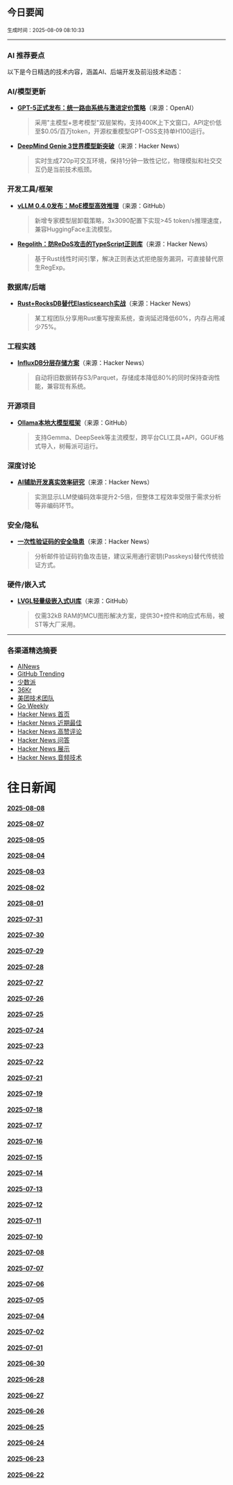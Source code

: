 ## 今日要闻

<sub> 生成时间：2025-08-09 08:10:33</sub>


---

### AI 推荐要点

以下是今日精选的技术内容，涵盖AI、后端开发及前沿技术动态：

### AI/模型更新
- **[GPT-5正式发布：统一路由系统与激进定价策略](https://twitter.com/OpenAI/status/1953526577297600557)**（来源：OpenAI）  
  > 采用"主模型+思考模型"双层架构，支持400K上下文窗口，API定价低至$0.05/百万token，开源权重模型GPT-OSS支持单H100运行。

- **[DeepMind Genie 3世界模型新突破](https://news.ycombinator.com/item?id=44798564)**（来源：Hacker News）  
  > 实时生成720p可交互环境，保持1分钟一致性记忆，物理模拟和社交交互仍是当前技术瓶颈。

### 开发工具/框架
- **[vLLM 0.4.0发布：MoE模型高效推理](https://github.com/vllm-project/vllm)**（来源：GitHub）  
  > 新增专家模型层卸载策略，3x3090配置下实现>45 token/s推理速度，兼容HuggingFace主流模型。

- **[Regolith：防ReDoS攻击的TypeScript正则库](https://news.ycombinator.com/item?id=44840052)**（来源：Hacker News）  
  > 基于Rust线性时间引擎，解决正则表达式拒绝服务漏洞，可直接替代原生RegExp。

### 数据库/后端
- **[Rust+RocksDB替代Elasticsearch实战](https://news.ycombinator.com/item?id=44836463)**（来源：Hacker News）  
  > 某工程团队分享用Rust重写搜索系统，查询延迟降低60%，内存占用减少75%。

### 工程实践
- **[InfluxDB分层存储方案](https://news.ycombinator.com/item?id=44842265)**（来源：Hacker News）  
  > 自动将旧数据转存S3/Parquet，存储成本降低80%的同时保持查询性能，兼容现有系统。

### 开源项目
- **[Ollama本地大模型框架](https://github.com/ollama/ollama)**（来源：GitHub）  
  > 支持Gemma、DeepSeek等主流模型，跨平台CLI工具+API，GGUF格式导入，树莓派可运行。

### 深度讨论
- **[AI辅助开发真实效率研究](https://news.ycombinator.com/item?id=44798605)**（来源：Hacker News）  
  > 实测显示LLM使编码效率提升2-5倍，但整体工程效率受限于需求分析等非编码环节。

### 安全/隐私
- **[一次性验证码的安全隐患](https://news.ycombinator.com/item?id=44820331)**（来源：Hacker News）  
  > 分析邮件验证码钓鱼攻击链，建议采用通行密钥(Passkeys)替代传统验证方式。

### 硬件/嵌入式
- **[LVGL轻量级嵌入式UI库](https://github.com/lvgl/lvgl)**（来源：GitHub）  
  > 仅需32kB RAM的MCU图形解决方案，提供30+控件和响应式布局，被ST等大厂采用。

---

### 各渠道精选摘要
- [AINews](./2025-08-09/ai_news_summary_2025-08-09.md)
- [GitHub Trending](./2025-08-09/github_trending_2025-08-09.md)
- [少数派](./2025-08-09/shaoshupai_2025-08-09.md)
- [36Kr](./2025-08-09/36kr_summary_2025-08-09.md)
- [美团技术团队](./2025-08-09/meituan_2025-08-09.md)
- [Go Weekly](./2025-08-09/go_weekly_2025-08-09.md)
- [Hacker News 首页](./2025-08-09/hacker_news_frontpage_2025-08-09.md)
- [Hacker News 近期最佳](./2025-08-09/hacker_news_best_2025-08-09.md)
- [Hacker News 高赞评论](./2025-08-09/hacker_news_top_comments_2025-08-09.md)
- [Hacker News 问答](./2025-08-09/hacker_news_ask_2025-08-09.md)
- [Hacker News 展示](./2025-08-09/hacker_news_show_2025-08-09.md)
- [Hacker News 音频技术](./2025-08-09/hacker_news_audio_tech_2025-08-09.md)

# 往日新闻

#### [2025-08-08](./2025-08-08/newsletter.md)

#### [2025-08-07](./2025-08-07/newsletter.md)

#### [2025-08-05](./2025-08-05/newsletter.md)

#### [2025-08-04](./2025-08-04/newsletter.md)

#### [2025-08-03](./2025-08-03/newsletter.md)

#### [2025-08-02](./2025-08-02/newsletter.md)

#### [2025-08-01](./2025-08-01/newsletter.md)

#### [2025-07-31](./2025-07-31/newsletter.md)

#### [2025-07-30](./2025-07-30/newsletter.md)

#### [2025-07-29](./2025-07-29/newsletter.md)

#### [2025-07-28](./2025-07-28/newsletter.md)

#### [2025-07-27](./2025-07-27/newsletter.md)

#### [2025-07-26](./2025-07-26/newsletter.md)

#### [2025-07-25](./2025-07-25/newsletter.md)

#### [2025-07-24](./2025-07-24/newsletter.md)

#### [2025-07-23](./2025-07-23/newsletter.md)

#### [2025-07-22](./2025-07-22/newsletter.md)

#### [2025-07-21](./2025-07-21/newsletter.md)

#### [2025-07-19](./2025-07-19/newsletter.md)

#### [2025-07-18](./2025-07-18/newsletter.md)

#### [2025-07-17](./2025-07-17/newsletter.md)

#### [2025-07-16](./2025-07-16/newsletter.md)

#### [2025-07-15](./2025-07-15/newsletter.md)

#### [2025-07-14](./2025-07-14/newsletter.md)

#### [2025-07-13](./2025-07-13/newsletter.md)

#### [2025-07-12](./2025-07-12/newsletter.md)

#### [2025-07-11](./2025-07-11/newsletter.md)

#### [2025-07-10](./2025-07-10/newsletter.md)

#### [2025-07-08](./2025-07-08/newsletter.md)

#### [2025-07-07](./2025-07-07/newsletter.md)

#### [2025-07-06](./2025-07-06/newsletter.md)

#### [2025-07-05](./2025-07-05/newsletter.md)

#### [2025-07-04](./2025-07-04/newsletter.md)

#### [2025-07-02](./2025-07-02/newsletter.md)

#### [2025-07-01](./2025-07-01/newsletter.md)

#### [2025-06-30](./2025-06-30/newsletter.md)

#### [2025-06-28](./2025-06-28/newsletter.md)

#### [2025-06-27](./2025-06-27/newsletter.md)

#### [2025-06-26](./2025-06-26/newsletter.md)

#### [2025-06-25](./2025-06-25/newsletter.md)

#### [2025-06-24](./2025-06-24/newsletter.md)

#### [2025-06-23](./2025-06-23/newsletter.md)

#### [2025-06-22](./2025-06-22/newsletter.md)
